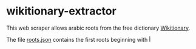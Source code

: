 # wikitionary-extractor

This web scraper allows arabic roots from the free dictionary [Wikitionary](https://en.wiktionary.org/wiki/Category:Arabic_roots).

The file [roots.json](https://github.com/MaafiHanene/wikitionary-extractor/blob/master/roots.json) contains the first roots beginning with أ

